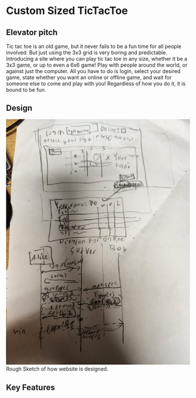 # Custom Sized TicTacToe
## Elevator pitch
Tic tac toe is an old game, but it never fails to be a fun time for all people involved. But just using the 3x3 grid is very boring and predictable. Introducing a site where you can play tic tac toe in any size, whether it be a 3x3 game, or up to even a 6x6 game! Play with people around the world, or against just the computer. All you have to do is login, select your desired game, state whether you want an online or offline game, and wait for someone else to come and play with you! Regardless of how you do it, it is bound to be fun.
## Design
![Photo of a rough sketch of the design of the tic tac toe site, in 3 parts. First parts shows how the sit looks playing tic tac toe, second is design of leaderboards sites, and thirds is backend call code for how two people would interact with site](./TicTacToeSpecification.jpg)
Rough Sketch of how website is designed.
## Key Features

